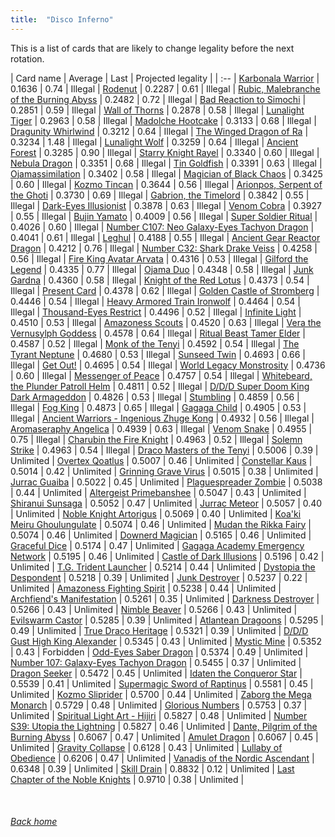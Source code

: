 ```yaml
---
title:  "Disco Inferno"
---
```


This is a list of cards that are likely to change legality before the next rotation.

| Card name | Average | Last | Projected legality |
| :-- |
[Karbonala Warrior](https://db.ygoprodeck.com/card/?search=Karbonala%20Warrior) | 0.1636 | 0.74 | Illegal |
[Rodenut](https://db.ygoprodeck.com/card/?search=Rodenut) | 0.2287 | 0.61 | Illegal |
[Rubic, Malebranche of the Burning Abyss](https://db.ygoprodeck.com/card/?search=Rubic,%20Malebranche%20of%20the%20Burning%20Abyss) | 0.2482 | 0.72 | Illegal |
[Bad Reaction to Simochi](https://db.ygoprodeck.com/card/?search=Bad%20Reaction%20to%20Simochi) | 0.2851 | 0.59 | Illegal |
[Wall of Thorns](https://db.ygoprodeck.com/card/?search=Wall%20of%20Thorns) | 0.2878 | 0.58 | Illegal |
[Lunalight Tiger](https://db.ygoprodeck.com/card/?search=Lunalight%20Tiger) | 0.2963 | 0.58 | Illegal |
[Madolche Hootcake](https://db.ygoprodeck.com/card/?search=Madolche%20Hootcake) | 0.3133 | 0.68 | Illegal |
[Dragunity Whirlwind](https://db.ygoprodeck.com/card/?search=Dragunity%20Whirlwind) | 0.3212 | 0.64 | Illegal |
[The Winged Dragon of Ra](https://db.ygoprodeck.com/card/?search=The%20Winged%20Dragon%20of%20Ra) | 0.3234 | 1.48 | Illegal |
[Lunalight Wolf](https://db.ygoprodeck.com/card/?search=Lunalight%20Wolf) | 0.3259 | 0.64 | Illegal |
[Ancient Forest](https://db.ygoprodeck.com/card/?search=Ancient%20Forest) | 0.3285 | 0.90 | Illegal |
[Starry Knight Rayel](https://db.ygoprodeck.com/card/?search=Starry%20Knight%20Rayel) | 0.3340 | 0.60 | Illegal |
[Nebula Dragon](https://db.ygoprodeck.com/card/?search=Nebula%20Dragon) | 0.3351 | 0.68 | Illegal |
[Tin Goldfish](https://db.ygoprodeck.com/card/?search=Tin%20Goldfish) | 0.3391 | 0.63 | Illegal |
[Ojamassimilation](https://db.ygoprodeck.com/card/?search=Ojamassimilation) | 0.3402 | 0.58 | Illegal |
[Magician of Black Chaos](https://db.ygoprodeck.com/card/?search=Magician%20of%20Black%20Chaos) | 0.3425 | 0.60 | Illegal |
[Kozmo Tincan](https://db.ygoprodeck.com/card/?search=Kozmo%20Tincan) | 0.3644 | 0.56 | Illegal |
[Arionpos, Serpent of the Ghoti](https://db.ygoprodeck.com/card/?search=Arionpos,%20Serpent%20of%20the%20Ghoti) | 0.3730 | 0.69 | Illegal |
[Gabrion, the Timelord](https://db.ygoprodeck.com/card/?search=Gabrion,%20the%20Timelord) | 0.3842 | 0.55 | Illegal |
[Dark-Eyes Illusionist](https://db.ygoprodeck.com/card/?search=Dark-Eyes%20Illusionist) | 0.3878 | 0.63 | Illegal |
[Venom Cobra](https://db.ygoprodeck.com/card/?search=Venom%20Cobra) | 0.3927 | 0.55 | Illegal |
[Bujin Yamato](https://db.ygoprodeck.com/card/?search=Bujin%20Yamato) | 0.4009 | 0.56 | Illegal |
[Super Soldier Ritual](https://db.ygoprodeck.com/card/?search=Super%20Soldier%20Ritual) | 0.4026 | 0.60 | Illegal |
[Number C107: Neo Galaxy-Eyes Tachyon Dragon](https://db.ygoprodeck.com/card/?search=Number%20C107:%20Neo%20Galaxy-Eyes%20Tachyon%20Dragon) | 0.4041 | 0.61 | Illegal |
[Leghul](https://db.ygoprodeck.com/card/?search=Leghul) | 0.4188 | 0.55 | Illegal |
[Ancient Gear Reactor Dragon](https://db.ygoprodeck.com/card/?search=Ancient%20Gear%20Reactor%20Dragon) | 0.4212 | 0.76 | Illegal |
[Number C32: Shark Drake Veiss](https://db.ygoprodeck.com/card/?search=Number%20C32:%20Shark%20Drake%20Veiss) | 0.4258 | 0.56 | Illegal |
[Fire King Avatar Arvata](https://db.ygoprodeck.com/card/?search=Fire%20King%20Avatar%20Arvata) | 0.4316 | 0.53 | Illegal |
[Gilford the Legend](https://db.ygoprodeck.com/card/?search=Gilford%20the%20Legend) | 0.4335 | 0.77 | Illegal |
[Ojama Duo](https://db.ygoprodeck.com/card/?search=Ojama%20Duo) | 0.4348 | 0.58 | Illegal |
[Junk Gardna](https://db.ygoprodeck.com/card/?search=Junk%20Gardna) | 0.4360 | 0.58 | Illegal |
[Knight of the Red Lotus](https://db.ygoprodeck.com/card/?search=Knight%20of%20the%20Red%20Lotus) | 0.4373 | 0.54 | Illegal |
[Present Card](https://db.ygoprodeck.com/card/?search=Present%20Card) | 0.4378 | 0.62 | Illegal |
[Golden Castle of Stromberg](https://db.ygoprodeck.com/card/?search=Golden%20Castle%20of%20Stromberg) | 0.4446 | 0.54 | Illegal |
[Heavy Armored Train Ironwolf](https://db.ygoprodeck.com/card/?search=Heavy%20Armored%20Train%20Ironwolf) | 0.4464 | 0.54 | Illegal |
[Thousand-Eyes Restrict](https://db.ygoprodeck.com/card/?search=Thousand-Eyes%20Restrict) | 0.4496 | 0.52 | Illegal |
[Infinite Light](https://db.ygoprodeck.com/card/?search=Infinite%20Light) | 0.4510 | 0.53 | Illegal |
[Amazoness Scouts](https://db.ygoprodeck.com/card/?search=Amazoness%20Scouts) | 0.4520 | 0.63 | Illegal |
[Vera the Vernusylph Goddess](https://db.ygoprodeck.com/card/?search=Vera%20the%20Vernusylph%20Goddess) | 0.4578 | 0.64 | Illegal |
[Ritual Beast Tamer Elder](https://db.ygoprodeck.com/card/?search=Ritual%20Beast%20Tamer%20Elder) | 0.4587 | 0.52 | Illegal |
[Monk of the Tenyi](https://db.ygoprodeck.com/card/?search=Monk%20of%20the%20Tenyi) | 0.4592 | 0.54 | Illegal |
[The Tyrant Neptune](https://db.ygoprodeck.com/card/?search=The%20Tyrant%20Neptune) | 0.4680 | 0.53 | Illegal |
[Sunseed Twin](https://db.ygoprodeck.com/card/?search=Sunseed%20Twin) | 0.4693 | 0.66 | Illegal |
[Get Out!](https://db.ygoprodeck.com/card/?search=Get%20Out!) | 0.4695 | 0.54 | Illegal |
[World Legacy Monstrosity](https://db.ygoprodeck.com/card/?search=World%20Legacy%20Monstrosity) | 0.4736 | 0.60 | Illegal |
[Messenger of Peace](https://db.ygoprodeck.com/card/?search=Messenger%20of%20Peace) | 0.4757 | 0.54 | Illegal |
[Whitebeard, the Plunder Patroll Helm](https://db.ygoprodeck.com/card/?search=Whitebeard,%20the%20Plunder%20Patroll%20Helm) | 0.4811 | 0.52 | Illegal |
[D/D/D Super Doom King Dark Armageddon](https://db.ygoprodeck.com/card/?search=D/D/D%20Super%20Doom%20King%20Dark%20Armageddon) | 0.4826 | 0.53 | Illegal |
[Stumbling](https://db.ygoprodeck.com/card/?search=Stumbling) | 0.4859 | 0.56 | Illegal |
[Fog King](https://db.ygoprodeck.com/card/?search=Fog%20King) | 0.4873 | 0.65 | Illegal |
[Gagaga Child](https://db.ygoprodeck.com/card/?search=Gagaga%20Child) | 0.4905 | 0.53 | Illegal |
[Ancient Warriors - Ingenious Zhuge Kong](https://db.ygoprodeck.com/card/?search=Ancient%20Warriors%20-%20Ingenious%20Zhuge%20Kong) | 0.4932 | 0.56 | Illegal |
[Aromaseraphy Angelica](https://db.ygoprodeck.com/card/?search=Aromaseraphy%20Angelica) | 0.4939 | 0.63 | Illegal |
[Venom Snake](https://db.ygoprodeck.com/card/?search=Venom%20Snake) | 0.4955 | 0.75 | Illegal |
[Charubin the Fire Knight](https://db.ygoprodeck.com/card/?search=Charubin%20the%20Fire%20Knight) | 0.4963 | 0.52 | Illegal |
[Solemn Strike](https://db.ygoprodeck.com/card/?search=Solemn%20Strike) | 0.4963 | 0.54 | Illegal |
[Draco Masters of the Tenyi](https://db.ygoprodeck.com/card/?search=Draco%20Masters%20of%20the%20Tenyi) | 0.5006 | 0.39 | Unlimited |
[Overtex Qoatlus](https://db.ygoprodeck.com/card/?search=Overtex%20Qoatlus) | 0.5007 | 0.46 | Unlimited |
[Constellar Kaus](https://db.ygoprodeck.com/card/?search=Constellar%20Kaus) | 0.5014 | 0.42 | Unlimited |
[Grinning Grave Virus](https://db.ygoprodeck.com/card/?search=Grinning%20Grave%20Virus) | 0.5015 | 0.38 | Unlimited |
[Jurrac Guaiba](https://db.ygoprodeck.com/card/?search=Jurrac%20Guaiba) | 0.5022 | 0.45 | Unlimited |
[Plaguespreader Zombie](https://db.ygoprodeck.com/card/?search=Plaguespreader%20Zombie) | 0.5038 | 0.44 | Unlimited |
[Altergeist Primebanshee](https://db.ygoprodeck.com/card/?search=Altergeist%20Primebanshee) | 0.5047 | 0.43 | Unlimited |
[Shiranui Sunsaga](https://db.ygoprodeck.com/card/?search=Shiranui%20Sunsaga) | 0.5052 | 0.47 | Unlimited |
[Jurrac Meteor](https://db.ygoprodeck.com/card/?search=Jurrac%20Meteor) | 0.5057 | 0.40 | Unlimited |
[Noble Knight Artorigus](https://db.ygoprodeck.com/card/?search=Noble%20Knight%20Artorigus) | 0.5069 | 0.40 | Unlimited |
[Koa'ki Meiru Ghoulungulate](https://db.ygoprodeck.com/card/?search=Koa'ki%20Meiru%20Ghoulungulate) | 0.5074 | 0.46 | Unlimited |
[Mudan the Rikka Fairy](https://db.ygoprodeck.com/card/?search=Mudan%20the%20Rikka%20Fairy) | 0.5074 | 0.46 | Unlimited |
[Downerd Magician](https://db.ygoprodeck.com/card/?search=Downerd%20Magician) | 0.5165 | 0.46 | Unlimited |
[Graceful Dice](https://db.ygoprodeck.com/card/?search=Graceful%20Dice) | 0.5174 | 0.47 | Unlimited |
[Gagaga Academy Emergency Network](https://db.ygoprodeck.com/card/?search=Gagaga%20Academy%20Emergency%20Network) | 0.5195 | 0.46 | Unlimited |
[Castle of Dark Illusions](https://db.ygoprodeck.com/card/?search=Castle%20of%20Dark%20Illusions) | 0.5196 | 0.42 | Unlimited |
[T.G. Trident Launcher](https://db.ygoprodeck.com/card/?search=T.G.%20Trident%20Launcher) | 0.5214 | 0.44 | Unlimited |
[Dystopia the Despondent](https://db.ygoprodeck.com/card/?search=Dystopia%20the%20Despondent) | 0.5218 | 0.39 | Unlimited |
[Junk Destroyer](https://db.ygoprodeck.com/card/?search=Junk%20Destroyer) | 0.5237 | 0.22 | Unlimited |
[Amazoness Fighting Spirit](https://db.ygoprodeck.com/card/?search=Amazoness%20Fighting%20Spirit) | 0.5238 | 0.44 | Unlimited |
[Archfiend's Manifestation](https://db.ygoprodeck.com/card/?search=Archfiend's%20Manifestation) | 0.5261 | 0.35 | Unlimited |
[Darkness Destroyer](https://db.ygoprodeck.com/card/?search=Darkness%20Destroyer) | 0.5266 | 0.43 | Unlimited |
[Nimble Beaver](https://db.ygoprodeck.com/card/?search=Nimble%20Beaver) | 0.5266 | 0.43 | Unlimited |
[Evilswarm Castor](https://db.ygoprodeck.com/card/?search=Evilswarm%20Castor) | 0.5285 | 0.39 | Unlimited |
[Atlantean Dragoons](https://db.ygoprodeck.com/card/?search=Atlantean%20Dragoons) | 0.5295 | 0.49 | Unlimited |
[True Draco Heritage](https://db.ygoprodeck.com/card/?search=True%20Draco%20Heritage) | 0.5321 | 0.39 | Unlimited |
[D/D/D Gust High King Alexander](https://db.ygoprodeck.com/card/?search=D/D/D%20Gust%20High%20King%20Alexander) | 0.5345 | 0.43 | Unlimited |
[Mystic Mine](https://db.ygoprodeck.com/card/?search=Mystic%20Mine) | 0.5352 | 0.43 | Forbidden |
[Odd-Eyes Saber Dragon](https://db.ygoprodeck.com/card/?search=Odd-Eyes%20Saber%20Dragon) | 0.5374 | 0.49 | Unlimited |
[Number 107: Galaxy-Eyes Tachyon Dragon](https://db.ygoprodeck.com/card/?search=Number%20107:%20Galaxy-Eyes%20Tachyon%20Dragon) | 0.5455 | 0.37 | Unlimited |
[Dragon Seeker](https://db.ygoprodeck.com/card/?search=Dragon%20Seeker) | 0.5472 | 0.45 | Unlimited |
[Idaten the Conqueror Star](https://db.ygoprodeck.com/card/?search=Idaten%20the%20Conqueror%20Star) | 0.5539 | 0.41 | Unlimited |
[Supermagic Sword of Raptinus](https://db.ygoprodeck.com/card/?search=Supermagic%20Sword%20of%20Raptinus) | 0.5581 | 0.45 | Unlimited |
[Kozmo Sliprider](https://db.ygoprodeck.com/card/?search=Kozmo%20Sliprider) | 0.5700 | 0.44 | Unlimited |
[Zaborg the Mega Monarch](https://db.ygoprodeck.com/card/?search=Zaborg%20the%20Mega%20Monarch) | 0.5729 | 0.48 | Unlimited |
[Glorious Numbers](https://db.ygoprodeck.com/card/?search=Glorious%20Numbers) | 0.5753 | 0.37 | Unlimited |
[Spiritual Light Art - Hijiri](https://db.ygoprodeck.com/card/?search=Spiritual%20Light%20Art%20-%20Hijiri) | 0.5827 | 0.48 | Unlimited |
[Number S39: Utopia the Lightning](https://db.ygoprodeck.com/card/?search=Number%20S39:%20Utopia%20the%20Lightning) | 0.5827 | 0.46 | Unlimited |
[Dante, Pilgrim of the Burning Abyss](https://db.ygoprodeck.com/card/?search=Dante,%20Pilgrim%20of%20the%20Burning%20Abyss) | 0.6067 | 0.47 | Unlimited |
[Amulet Dragon](https://db.ygoprodeck.com/card/?search=Amulet%20Dragon) | 0.6067 | 0.45 | Unlimited |
[Gravity Collapse](https://db.ygoprodeck.com/card/?search=Gravity%20Collapse) | 0.6128 | 0.43 | Unlimited |
[Lullaby of Obedience](https://db.ygoprodeck.com/card/?search=Lullaby%20of%20Obedience) | 0.6206 | 0.47 | Unlimited |
[Vanadis of the Nordic Ascendant](https://db.ygoprodeck.com/card/?search=Vanadis%20of%20the%20Nordic%20Ascendant) | 0.6348 | 0.39 | Unlimited |
[Skill Drain](https://db.ygoprodeck.com/card/?search=Skill%20Drain) | 0.8832 | 0.12 | Unlimited |
[Last Chapter of the Noble Knights](https://db.ygoprodeck.com/card/?search=Last%20Chapter%20of%20the%20Noble%20Knights) | 0.9710 | 0.38 | Unlimited |

<br>

###### [Back home](index)